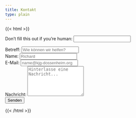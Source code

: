 ```yaml
---
title: Kontakt
type: plain
---
```

{{< html >}}
<section class="bg-white dark:bg-gray-900">
    <div class="max-w-screen-md px-4 pb-8 mx-auto lg:pb-16">
        <form name="kontakt" method="POST" data-netlify="true" netlify-honeypot="bot-field" class="space-y-8">
            <div>
                <p class="hidden">
                    <label>
                        Don’t fill this out if you’re human: <input name="bot-field" />
                    </label>
                </p>
            </div>
            <div>
                <label class="block mb-2 text-sm font-medium text-gray-900 dark:text-gray-300">
                    Betreff:
                    <input type="text" name="Betreff" class="shadow-sm bg-gray-50 border border-gray-300 text-gray-900 text-sm rounded-lg focus:ring-primary-500 focus:border-primary-500 block w-full p-2.5 dark:bg-gray-700 dark:border-gray-600 dark:placeholder-gray-400 dark:text-white dark:focus:ring-primary-500 dark:focus:border-primary-500 dark:shadow-sm-light" placeholder="Wie können wir helfen?"/></label>
            </div>
            <div>
                <label class="block mb-2 text-sm font-medium text-gray-900 dark:text-gray-300">
                    Name:
                    <input type="text" name="Name" class="shadow-sm bg-gray-50 border border-gray-300 text-gray-900 text-sm rounded-lg focus:ring-primary-500 focus:border-primary-500 block w-full p-2.5 dark:bg-gray-700 dark:border-gray-600 dark:placeholder-gray-400 dark:text-white dark:focus:ring-primary-500 dark:focus:border-primary-500 dark:shadow-sm-light" placeholder="Richard"/></label>
            </div>
            <div>
                <label class="block mb-2 text-sm font-medium text-gray-900 dark:text-gray-300">
                    E-Mail:
                    <input type="email" name="E-Mail"
                        class="shadow-sm bg-gray-50 border border-gray-300 text-gray-900 text-sm rounded-lg focus:ring-primary-500 focus:border-primary-500 block w-full p-2.5 dark:bg-gray-700 dark:border-gray-600 dark:placeholder-gray-400 dark:text-white dark:focus:ring-primary-500 dark:focus:border-primary-500 dark:shadow-sm-light"
                        placeholder="name@kjg-dossenheim.org" required /></label>
            </div>
            <div>
                <label class="block mb-2 text-sm font-medium text-gray-900 dark:text-gray-300">
                    Nachricht:
                    <textarea name="Nachricht" rows="6"
                    class="block p-2.5 w-full text-sm text-gray-900 bg-gray-50 rounded-lg shadow-sm border border-gray-300 focus:ring-primary-500 focus:border-primary-500 dark:bg-gray-700 dark:border-gray-600 dark:placeholder-gray-400 dark:text-white dark:focus:ring-primary-500 dark:focus:border-primary-500"
                    placeholder="Hinterlasse eine Nachricht..."></textarea ></label>
            </div>
            <div>
                <button type="submit" class="px-5 py-3 text-sm font-medium text-center text-white rounded-full bg-primary-500 sm:w-fit hover:bg-primary-600 hover:shadow-lg focus:bg-primary-600 focus:shadow-lg focus:outline-none focus:ring-0 active:bg-primary-700 active:shadow-lg">Senden</button>
            </div>
        </form>
    </div>
</section>
{{< /html >}}